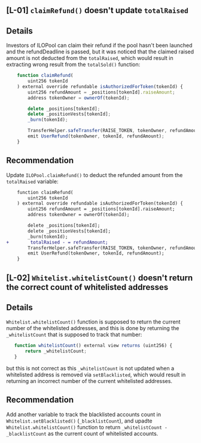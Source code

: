 ## [L-01] `claimRefund()` doesn't update `totalRaised` 

## Details

Investors of ILOPool can claim their refund if the pool hasn't been launched and the refundDeadline is passed, but it was noticed that the claimed raised amount is not deducted from the `totalRaised`, which would result in extracting wrong result from the `totalSold()` function:

```js
    function claimRefund(
        uint256 tokenId
    ) external override refundable isAuthorizedForToken(tokenId) {
        uint256 refundAmount = _positions[tokenId].raiseAmount;
        address tokenOwner = ownerOf(tokenId);

        delete _positions[tokenId];
        delete _positionVests[tokenId];
        _burn(tokenId);

        TransferHelper.safeTransfer(RAISE_TOKEN, tokenOwner, refundAmount);
        emit UserRefund(tokenOwner, tokenId, refundAmount);
    }
```

## Recommendation

Update `ILOPool.claimRefund()` to deduct the refunded amount from the `totalRaised` variable:

```diff
    function claimRefund(
        uint256 tokenId
    ) external override refundable isAuthorizedForToken(tokenId) {
        uint256 refundAmount = _positions[tokenId].raiseAmount;
        address tokenOwner = ownerOf(tokenId);

        delete _positions[tokenId];
        delete _positionVests[tokenId];
        _burn(tokenId);
+        totalRaised - = refundAmount;
        TransferHelper.safeTransfer(RAISE_TOKEN, tokenOwner, refundAmount);
        emit UserRefund(tokenOwner, tokenId, refundAmount);
    }
```

## [L-02] `Whitelist.whitelistCount()` doesn't return the correct count of whitelisted addresses

## Details

`Whitelist.whitelistCount()` function is supposed to return the current number of the whitelisted addresses, and this is done by returning the `_whitelistCount` that is supposed to track that number:

```js
   function whitelistCount() external view returns (uint256) {
       return _whitelistCount;
   }
```

but this is not correct as this `_whitelistCount` is not updated when a whitelisted address is removed via `setBlacklisted`, which would result in returning an incorrect number of the current whitelisted addresses.

## Recommendation

Add another variable to track the blacklisted accounts count in `Whitelist.setBlacklisted()` (`_blacklistCount`), and upadte `Whitelist.whitelistCount()` function to return `_whitelistCount - _blacklistCount` as the current count of whitelisted accounts.
